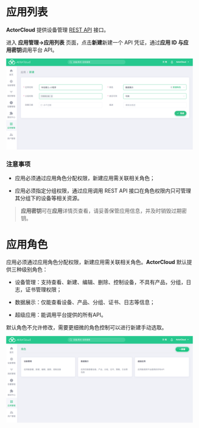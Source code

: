 # 应用列表

**ActorCloud** 提供设备管理 [REST API](/rest/rest.md) 接口。

进入 **应用管理->应用列表** 页面，点击**新建**新建一个 API 凭证，通过**应用 ID **与**应用密钥**调用平台 API。

![app_details](_assets/app_details.png)


### 注意事项

- 应用必须通过应用角色分配权限，新建应用需关联相关角色；

- 应用必须指定分组权限，通过应用调用 REST API 接口在角色权限内只可管理其分组下的设备等相关资源。


> **应用密钥**可在**应用**详情页查看，请妥善保管应用信息，并及时销毁过期密钥。



# 应用角色

应用必须通过应用角色分配权限，新建应用需关联相关角色。**ActorCloud** 默认提供三种级别角色：

- 设备管理：支持查看、新建、编辑、删除、控制设备，不具有产品，分组，日志，证书管理权限；

- 数据展示：仅能查看设备、产品、分组、证书、日志等信息；

- 超级应用：能调用平台提供的所有API。

默认角色不允许修改，需要更细微的角色控制可以进行新建手动选取。

![app_roles](_assets/app_roles.png)